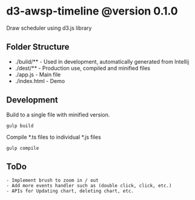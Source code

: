 # d3-awsp-timeline @version 0.1.0
Draw scheduler using d3.js library


## Folder Structure
- ./build/**   - Used in development, automatically generated from Intellij
- ./dest/**    - Production use, compiled and minified files
- ./app.js     - Main file
- ./index.html - Demo

## Development
Build to a single file with minified version. 
```
gulp build
```

Compile *.ts files to individual *.js files
```
gulp compile
```


## ToDo
```
- Implement brush to zoom in / out
- Add more events handler such as (double click, click, etc.)
- APIs for Updating chart, deleting chart, etc.
```